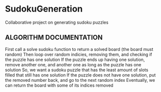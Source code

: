 # SudokuGeneration
Collaborative project on generating sudoku puzzles

ALGORITHM DOCUMENTATION
-----------------------
First call a solve sudoku function to return a solved board (the board must random)
Then loop over random indicies, removing them, and checking if the puzzle has one solution
If the puzzle ends up having one solution, remove another one, and another one as long as the puzzle has one solution
So, we want a sudoku puzzle that has the least amount of slots filled that still has one solution
If the puzzle does not have one solution, put the removed number back, and go to the next random index
Eventually, we can return the board with some of its indices removed